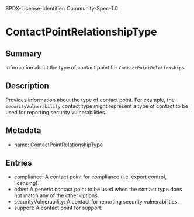SPDX-License-Identifier: Community-Spec-1.0

# ContactPointRelationshipType

## Summary

Information about the type of contact point for `ContactPointRelationship`s

## Description

Provides information about the type of contact point. For example, the `securityVulnerability` contact type might represent a type of contact to be used for reporting security vulnerabilities.

## Metadata

- name: ContactPointRelationshipType

## Entries

- compliance: A contact point for compliance (i.e. export control, licensing).
- other: A generic contact point to be used when the contact type does not match any of the other options.
- securityVulnerability: A contact for reporting security vulnerabilities.
- support: A contact point for support.
